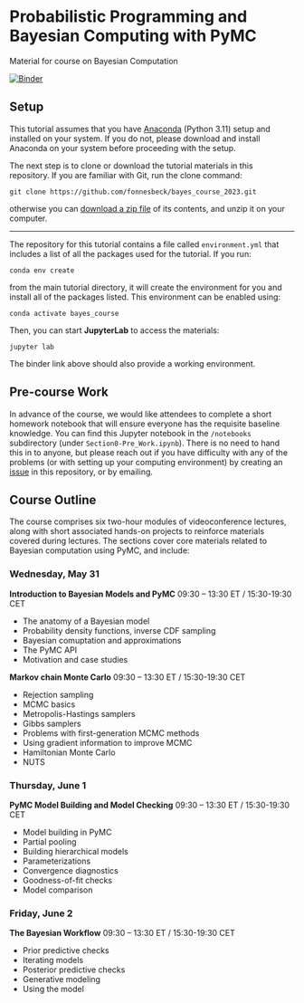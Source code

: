 # Probabilistic Programming and Bayesian Computing with PyMC

Material for course on Bayesian Computation

[![Binder](https://mybinder.org/badge_logo.svg)](https://mybinder.org/v2/gh/fonnesbeck/bayes_course_2023/main) 

## Setup

This tutorial assumes that you have [Anaconda](https://www.anaconda.com/products/individual#download-section) (Python 3.11) setup and installed on your system. If you do not, please download and install Anaconda on your system before proceeding with the setup.

The next step is to clone or download the tutorial materials in this repository. If you are familiar with Git, run the clone command:

    git clone https://github.com/fonnesbeck/bayes_course_2023.git

otherwise you can [download a zip file](https://github.com/fonnesbeck/bayes_course_2023/archive/main.zip) of its contents, and unzip it on your computer.
***
The repository for this tutorial contains a file called `environment.yml` that includes a list of all the packages used for the tutorial. If you run:

    conda env create

from the main tutorial directory, it will create the environment for you and install all of the packages listed. This environment can be enabled using:

    conda activate bayes_course

Then, you can start **JupyterLab** to access the materials:

    jupyter lab

The binder link above should also provide a working environment.

## Pre-course Work

In advance of the course, we would like attendees to complete a short homework notebook that will ensure everyone has the requisite baseline knowledge. You can find this Jupyter notebook in the `/notebooks` subdirectory (under `Section0-Pre_Work.ipynb`). There is no need to hand this in to anyone, but please reach out if you have difficulty with any of the problems (or with setting up your computing environment) by creating an [issue](https://github.com/fonnesbeck/bayes_course_2023/issues) in this repository, or by emailing.

## Course Outline

The course comprises six two-hour modules of videoconference lectures, along with short associated hands-on projects to reinforce materials covered during lectures. The sections cover core materials related to Bayesian computation using PyMC, and include:

### Wednesday, May 31

**Introduction to Bayesian Models and PyMC** 09:30 – 13:30 ET / 15:30-19:30 CET
- The anatomy of a Bayesian model
- Probability density functions, inverse CDF sampling
- Bayesian comuptation and approximations
- The PyMC API
- Motivation and case studies

**Markov chain Monte Carlo** 09:30 – 13:30 ET / 15:30-19:30 CET
- Rejection sampling
- MCMC basics
- Metropolis-Hastings samplers
- Gibbs samplers
- Problems with first-generation MCMC methods
- Using gradient information to improve MCMC
- Hamiltonian Monte Carlo
- NUTS
  
### Thursday, June 1

**PyMC Model Building and Model Checking** 09:30 – 13:30 ET / 15:30-19:30 CET
- Model building in PyMC
- Partial pooling
- Building hierarchical models
- Parameterizations
- Convergence diagnostics
- Goodness-of-fit checks
- Model comparison

### Friday, June 2

**The Bayesian Workflow** 09:30 – 13:30 ET / 15:30-19:30 CET
- Prior predictive checks
- Iterating models
- Posterior predictive checks
- Generative modeling
- Using the model
